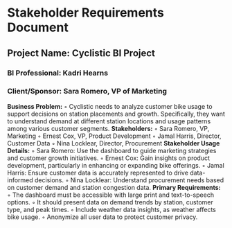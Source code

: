 # Stakeholder Requirements Document
## Project Name: Cyclistic BI Project 
### BI Professional: Kadri Hearns 
### Client/Sponsor: Sara Romero, VP of Marketing
**Business Problem:**
	◦	Cyclistic needs to analyze customer bike usage to support decisions on station placements and growth. Specifically, they want to understand demand at different station locations and usage patterns among various customer segments.
**Stakeholders:**
	◦	Sara Romero, VP, Marketing
	◦	Ernest Cox, VP, Product Development
	◦	Jamal Harris, Director, Customer Data
	◦	Nina Locklear, Director, Procurement
 **Stakeholder Usage Details:**
	◦	Sara Romero: Use the dashboard to guide marketing strategies and customer growth initiatives.
	◦	Ernest Cox: Gain insights on product development, particularly in enhancing or expanding bike offerings.
	◦	Jamal Harris: Ensure customer data is accurately represented to drive data-informed decisions.
	◦	Nina Locklear: Understand procurement needs based on customer demand and station congestion data.
**Primary Requirements:**
	◦	The dashboard must be accessible with large print and text-to-speech options.
	◦	It should present data on demand trends by station, customer type, and peak times.
	◦	Include weather data insights, as weather affects bike usage.
	◦	Anonymize all user data to protect customer privacy.
